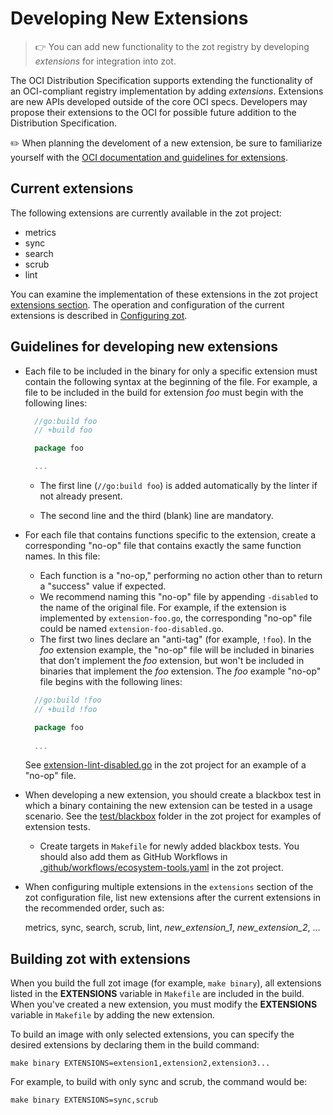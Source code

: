 # Developing New Extensions

> :point_right: You can add new functionality to the zot registry by developing *extensions* for integration into zot.

The OCI Distribution Specification supports extending the functionality of an OCI-compliant registry implementation by adding *extensions*. Extensions are new APIs developed outside of the core OCI specs. Developers may propose their extensions to the OCI for possible future addition to the Distribution Specification.

:pencil2: When planning the develoment of a new extension, be sure to familiarize yourself with the [OCI documentation and guidelines for extensions](https://github.com/opencontainers/distribution-spec/tree/main/extensions).


## Current extensions

The following extensions are currently available in the zot project: 

- metrics
- sync
- search
- scrub
- lint

You can examine the implementation of these extensions in the zot project [extensions section](https://github.com/project-zot/zot/tree/main/pkg/extensions). The operation and configuration of the current extensions is described in [Configuring zot](../admin-guide/admin-configuration.md).


## Guidelines for developing new extensions

* Each file to be included in the binary for only a specific extension must contain the following syntax at the beginning of the file. For example, a file to be included in the build for extension *foo* must begin with the following lines:

  ```go
    //go:build foo
    // +build foo

    package foo

    ...
  ```

    - The first line (`//go:build foo`) is added automatically by the linter if not already present.

    - The second line and the third (blank) line are mandatory.

- For each file that contains functions specific to the extension, create a corresponding "no-op" file that contains exactly the same function names. In this file:
 
    - Each function is a "no-op," performing no action other than to return a "success" value if expected.
    - We recommend naming this "no-op" file by appending `-disabled` to the name of the original file. For example, if the extension is implemented by `extension-foo.go`, the corresponding "no-op" file could be named `extension-foo-disabled.go`.
    - The first two lines declare an "anti-tag" (for example, `!foo`). In the *foo* extension example, the "no-op" file will be included in binaries that don't implement the *foo* extension, but won't be included in binaries that implement the *foo* extension.  The *foo* example "no-op" file begins with the following lines:

  ```go
    //go:build !foo
    // +build !foo

    package foo
    
    ...
  ```
    See [extension-lint-disabled.go](https://github.com/project-zot/zot/blob/main/pkg/extensions/lint/lint-disabled.go) in the zot project for an example of a "no-op" file.

- When developing a new extension, you should create a blackbox test in which a binary containing the new extension can be tested in a usage scenario. See the [test/blackbox](https://github.com/project-zot/zot/tree/main/test/blackbox) folder in the zot project for examples of extension tests.

    - Create targets in `Makefile` for newly added blackbox tests. You should also add them as GitHub Workflows in [.github/workflows/ecosystem-tools.yaml](https://github.com/project-zot/zot/blob/main/.github/workflows/ecosystem-tools.yaml) in the zot project.

- When configuring multiple extensions in the `extensions` section of the zot configuration file, list new extensions after the current extensions in the recommended order, such as:

    metrics, sync, search, scrub, lint, _new_extension_1_, _new_extension_2_, ...

## Building zot with extensions

When you build the full zot image (for example, `make binary`), all extensions listed in the **EXTENSIONS** variable in `Makefile` are included in the build. When you've created a new extension, you must modify the **EXTENSIONS** variable in `Makefile` by adding the new extension. 

To build an image with only selected extensions, you can specify the desired extensions by declaring them in the build command:

    make binary EXTENSIONS=extension1,extension2,extension3...

For example, to build with only sync and scrub, the command would be:

    make binary EXTENSIONS=sync,scrub
